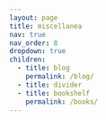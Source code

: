 ```yaml
---
layout: page
title: miscellanea
nav: true
nav_order: 8
dropdown: true
children:
  - title: blog
    permalink: /blog/
  - title: divider
  - title: bookshelf
    permalink: /books/
---
```

